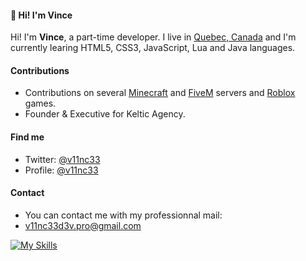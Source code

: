 #### 👋 Hi! I'm Vince
Hi! I'm **Vince**, a part-time developer. I live in [Quebec, Canada](https://www.google.ca/maps/place/Quebec/@53.3443433,-78.971964,5z/data=!3m1!4b1!4m6!3m5!1s0x4c58b5349fd1a8a1:0x1040cadae4d0020!8m2!3d53.796105!4d-68.4424801!16zL20vMDY5NGo?entry=ttu) and I'm currently learing HTML5, CSS3, JavaScript, Lua and Java languages.

#### Contributions
- Contributions on several [Minecraft](https://minecarft.net) and [FiveM](https://fivem.net) servers and [Roblox](https://roblox.com) games.
- Founder & Executive for Keltic Agency.

#### Find me
- Twitter: [@v11nc33](https://twitter.com/v11nc33)
- Profile: [@v11nc33](https://github.com/v11nc33)

#### Contact
- You can contact me with my professionnal mail:
- [v11nc33d3v.pro@gmail.com](mailto:v11nc33d3v.pro@gmail.com)

[![My Skills](https://skills.thijs.gg/icons?i=html,css,js,lua,java)](https://github.com/v11nc33)

